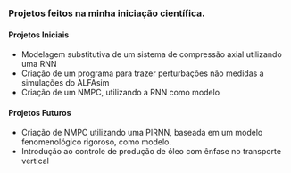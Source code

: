 ### Projetos feitos na minha iniciação científica.

#### Projetos Iniciais

  - Modelagem substitutiva de um sistema de compressão axial utilizando uma RNN
  - Criação de um programa para trazer perturbações não medidas a simulações do ALFAsim
  - Criação de um NMPC, utilizando a RNN como modelo

#### Projetos Futuros

  - Criação de NMPC utilizando uma PIRNN, baseada em um modelo fenomenológico rigoroso, como modelo.
  - Introdução ao controle de produção de óleo com ênfase no transporte vertical